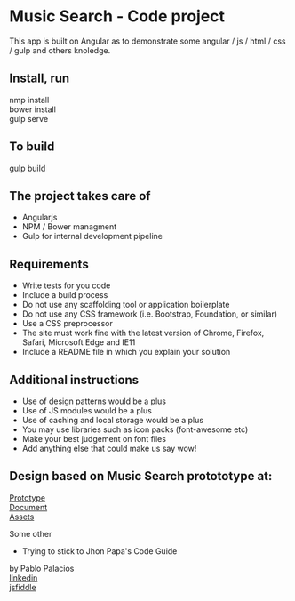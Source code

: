# Music Search - Code project
This app is built on Angular as to demonstrate some angular / js / html / css / gulp and others knoledge.

## Install, run
nmp install  
bower install  
gulp serve  

## To build
gulp build

## The project takes care of
* Angularjs
* NPM / Bower managment
* Gulp for internal development pipeline


## Requirements
+ Write tests for you code
+ Include a build process
+ Do not use any scaffolding tool or application boilerplate
+ Do not use any CSS framework (i.e. Bootstrap, Foundation, or similar)
+ Use a CSS preprocessor
+ The site must work fine with the latest version of Chrome, Firefox, Safari, Microsoft Edge and IE11
+ Include a README file in which you explain your solution

## Additional instructions
+ Use of design patterns would be a plus
+ Use of JS modules would be a plus
+ Use of caching and local storage would be a plus
+ You may use libraries such as icon packs (font-awesome etc)
+ Make your best judgement on font files
+ Add anything else that could make us say wow!

## Design based on Music Search protototype at:
[Prototype](https://projects.invisionapp.com/share/XVAJ2MMK7#/screens)  
[Document](https://docs.google.com/document/d/1iAIoVCVNkNxbrWKZdeiLfsujEC0CIeZV3Wp_aTqiU00/edit#heading=h.52d0fjtpdj3k)  
[Assets](https://bitbucket.org/compucorp/recruitment-music-search/overview)


Some other
* Trying to stick to Jhon Papa's Code Guide

by Pablo Palacios  
[linkedin](https://www.linkedin.com/in/moplin/)  
[jsfiddle](http://jsfiddle.net/user/moplin/fiddles/)  

<!---
Now on development
-->
